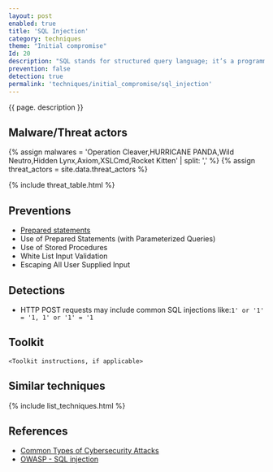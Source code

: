 ```yaml
---
layout: post
enabled: true
title: 'SQL Injection'
category: techniques
theme: "Initial compromise"
Id: 20
description: "SQL stands for structured query language; it’s a programming language used to communicate with databases. Many of the servers that store critical data for websites and services use SQL to manage the data in their databases. A SQL injection attack specifically targets this kind of server, using malicious code to get the server to divulge information it normally wouldn’t. This is especially problematic if the server stores private customer information from the website, such as credit card numbers, usernames and passwords (credentials), or other personally identifiable information, which are tempting and lucrative targets for an attacker."
prevention: false
detection: true
permalink: 'techniques/initial_compromise/sql_injection'
---
```

{{ page. description }}



## Malware/Threat actors

{% assign malwares = 'Operation Cleaver,HURRICANE PANDA,Wild Neutro,Hidden Lynx,Axiom,XSLCmd,Rocket Kitten' | split: ',' %}
{% assign threat_actors = site.data.threat_actors %}

{% include threat_table.html %}

## Preventions

* [Prepared statements](https://github.com/OWASP/CheatSheetSeries/blob/master/cheatsheets/SQL_Injection_Prevention_Cheat_Sheet.md)
* Use of Prepared Statements (with Parameterized Queries)
* Use of Stored Procedures
* White List Input Validation
* Escaping All User Supplied Input

## Detections
* HTTP POST requests may include common SQL injections like:`1' or '1' = '1, 1' or '1' = '1`

## Toolkit

`<Toolkit instructions, if applicable>`

## Similar techniques

{% include list_techniques.html %}


## References

* [Common Types of Cybersecurity Attacks](https://www.rapid7.com/fundamentals/types-of-attacks/)
* [OWASP - SQL injection](https://www.owasp.org/index.php/SQL_Injection)
